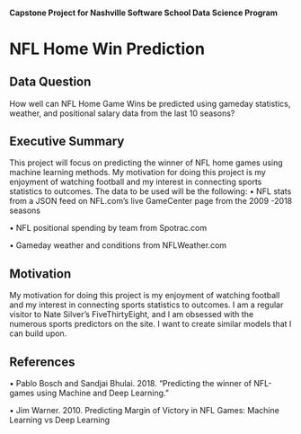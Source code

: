 #### Capstone Project for Nashville Software School Data Science Program

# NFL Home Win Prediction

## Data Question

How well can NFL Home Game Wins be predicted using gameday statistics, weather, and  positional salary data from the last 10 seasons? 

## Executive Summary

This project will focus on predicting the winner of NFL home games using machine learning methods. My motivation for doing this project is my enjoyment of watching football and my interest in connecting sports statistics to outcomes. The data to be used will be the following:
•	NFL stats from a JSON feed on NFL.com’s live GameCenter page from the 2009 -2018 seasons

•	NFL positional spending by team from Spotrac.com

•	Gameday weather and conditions from NFLWeather.com

## Motivation

My motivation for doing this project is my enjoyment of watching football and my interest in connecting sports statistics to outcomes. I am a regular visitor to Nate Silver’s FiveThirtyEight, and I am obsessed with the numerous sports predictors on the site. I want to create similar models that I can build upon.

## References

•	Pablo Bosch and Sandjai Bhulai. 2018. “Predicting the winner of NFL-games using Machine and Deep Learning.”

•	Jim Warner. 2010. Predicting Margin of Victory in NFL Games: Machine Learning vs Deep Learning
